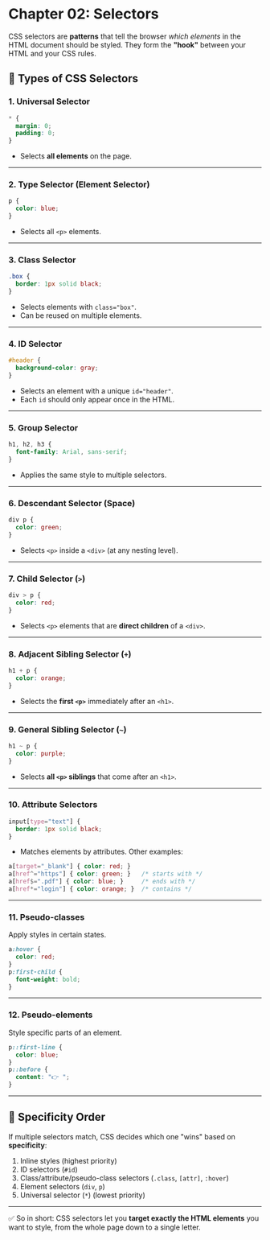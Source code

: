 # Chapter 02: Selectors

CSS selectors are **patterns** that tell the browser *which elements* in the HTML document should be styled. They form the **"hook"** between your HTML and your CSS rules.

## 🔑 Types of CSS Selectors

### 1. **Universal Selector**

```css
* {
  margin: 0;
  padding: 0;
}
```

* Selects **all elements** on the page.

---

### 2. **Type Selector (Element Selector)**

```css
p {
  color: blue;
}
```

* Selects all `<p>` elements.

---

### 3. **Class Selector**

```css
.box {
  border: 1px solid black;
}
```

* Selects elements with `class="box"`.
* Can be reused on multiple elements.

---

### 4. **ID Selector**

```css
#header {
  background-color: gray;
}
```

* Selects an element with a unique `id="header"`.
* Each `id` should only appear once in the HTML.

---

### 5. **Group Selector**

```css
h1, h2, h3 {
  font-family: Arial, sans-serif;
}
```

* Applies the same style to multiple selectors.

---

### 6. **Descendant Selector (Space)**

```css
div p {
  color: green;
}
```

* Selects `<p>` inside a `<div>` (at any nesting level).

---

### 7. **Child Selector (`>`)**

```css
div > p {
  color: red;
}
```

* Selects `<p>` elements that are **direct children** of a `<div>`.

---

### 8. **Adjacent Sibling Selector (`+`)**

```css
h1 + p {
  color: orange;
}
```

* Selects the **first `<p>`** immediately after an `<h1>`.

---

### 9. **General Sibling Selector (`~`)**

```css
h1 ~ p {
  color: purple;
}
```

* Selects **all `<p>` siblings** that come after an `<h1>`.

---

### 10. **Attribute Selectors**

```css
input[type="text"] {
  border: 1px solid black;
}
```

* Matches elements by attributes.
  Other examples:

```css
a[target="_blank"] { color: red; }
a[href^="https"] { color: green; }   /* starts with */
a[href$=".pdf"] { color: blue; }     /* ends with */
a[href*="login"] { color: orange; }  /* contains */
```

---

### 11. **Pseudo-classes**

Apply styles in certain states.

```css
a:hover {
  color: red;
}
p:first-child {
  font-weight: bold;
}
```

---

### 12. **Pseudo-elements**

Style specific parts of an element.

```css
p::first-line {
  color: blue;
}
p::before {
  content: "👉 ";
}
```

---

## 📌 Specificity Order

If multiple selectors match, CSS decides which one "wins" based on **specificity**:

1. Inline styles (highest priority)
2. ID selectors (`#id`)
3. Class/attribute/pseudo-class selectors (`.class`, `[attr]`, `:hover`)
4. Element selectors (`div`, `p`)
5. Universal selector (`*`) (lowest priority)

---

✅ So in short:
CSS selectors let you **target exactly the HTML elements** you want to style, from the whole page down to a single letter.